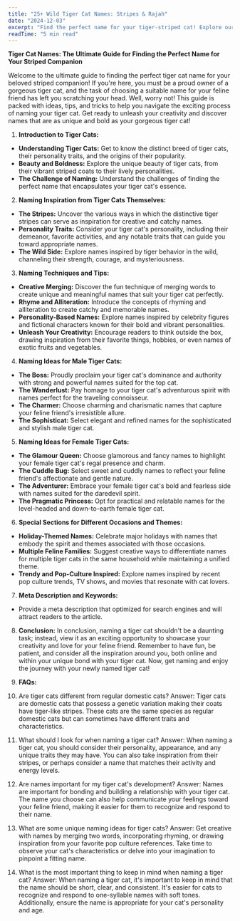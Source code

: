 ```yaml
---
title: "25+ Wild Tiger Cat Names: Stripes & Rajah"
date: "2024-12-03"
excerpt: "Find the perfect name for your tiger-striped cat! Explore our list of 25+ wild and adventurous tiger cat names."
readTime: "5 min read"
---
```


**Tiger Cat Names: The Ultimate Guide for Finding the Perfect Name for Your Striped Companion**

Welcome to the ultimate guide to finding the perfect tiger cat name for your beloved striped companion! If you're here, you must be a proud owner of a gorgeous tiger cat, and the task of choosing a suitable name for your feline friend has left you scratching your head. Well, worry not! This guide is packed with ideas, tips, and tricks to help you navigate the exciting process of naming your tiger cat. Get ready to unleash your creativity and discover names that are as unique and bold as your gorgeous tiger cat!

1. **Introduction to Tiger Cats:**
- **Understanding Tiger Cats:** Get to know the distinct breed of tiger cats, their personality traits, and the origins of their popularity.
- **Beauty and Boldness:** Explore the unique beauty of tiger cats, from their vibrant striped coats to their lively personalities.
- **The Challenge of Naming:** Understand the challenges of finding the perfect name that encapsulates your tiger cat's essence.

2. **Naming Inspiration from Tiger Cats Themselves:**
- **The Stripes:** Uncover the various ways in which the distinctive tiger stripes can serve as inspiration for creative and catchy names.
- **Personality Traits:** Consider your tiger cat's personality, including their demeanor, favorite activities, and any notable traits that can guide you toward appropriate names.
- **The Wild Side:** Explore names inspired by tiger behavior in the wild, channeling their strength, courage, and mysteriousness.

3. **Naming Techniques and Tips:**
- **Creative Merging:** Discover the fun technique of merging words to create unique and meaningful names that suit your tiger cat perfectly.
- **Rhyme and Alliteration:** Introduce the concepts of rhyming and alliteration to create catchy and memorable names.
- **Personality-Based Names:** Explore names inspired by celebrity figures and fictional characters known for their bold and vibrant personalities.
- **Unleash Your Creativity:** Encourage readers to think outside the box, drawing inspiration from their favorite things, hobbies, or even names of exotic fruits and vegetables.

4. **Naming Ideas for Male Tiger Cats:**
- **The Boss:** Proudly proclaim your tiger cat's dominance and authority with strong and powerful names suited for the top cat.
- **The Wanderlust:** Pay homage to your tiger cat's adventurous spirit with names perfect for the traveling connoisseur.
- **The Charmer:** Choose charming and charismatic names that capture your feline friend's irresistible allure.
- **The Sophisticat:** Select elegant and refined names for the sophisticated and stylish male tiger cat.

5. **Naming Ideas for Female Tiger Cats:**
- **The Glamour Queen:** Choose glamorous and fancy names to highlight your female tiger cat's regal presence and charm.
- **The Cuddle Bug:** Select sweet and cuddly names to reflect your feline friend's affectionate and gentle nature.
- **The Adventurer:** Embrace your female tiger cat's bold and fearless side with names suited for the daredevil spirit.
- **The Pragmatic Princess:** Opt for practical and relatable names for the level-headed and down-to-earth female tiger cat.

6. **Special Sections for Different Occasions and Themes:**
- **Holiday-Themed Names:** Celebrate major holidays with names that embody the spirit and themes associated with those occasions.
- **Multiple Feline Families:** Suggest creative ways to differentiate names for multiple tiger cats in the same household while maintaining a unified theme.
- **Trendy and Pop-Culture Inspired:** Explore names inspired by recent pop culture trends, TV shows, and movies that resonate with cat lovers.

7. **Meta Description and Keywords:**
- Provide a meta description that optimized for search engines and will attract readers to the article. 

8. **Conclusion:**
In conclusion, naming a tiger cat shouldn't be a daunting task; instead, view it as an exciting opportunity to showcase your creativity and love for your feline friend. Remember to have fun, be patient, and consider all the inspiration around you, both online and within your unique bond with your tiger cat. Now, get naming and enjoy the journey with your newly named tiger cat!

9. **FAQs:**
1. Are tiger cats different from regular domestic cats? 
Answer: Tiger cats are domestic cats that possess a genetic variation making their coats have tiger-like stripes. These cats are the same species as regular domestic cats but can sometimes have different traits and characteristics.

2. What should I look for when naming a tiger cat? 
Answer: When naming a tiger cat, you should consider their personality, appearance, and any unique traits they may have. You can also take inspiration from their stripes, or perhaps consider a name that matches their activity and energy levels.

3. Are names important for my tiger cat's development? 
Answer: Names are important for bonding and building a relationship with your tiger cat. The name you choose can also help communicate your feelings toward your feline friend, making it easier for them to recognize and respond to their name.

4. What are some unique naming ideas for tiger cats? 
Answer: Get creative with names by merging two words, incorporating rhyming, or drawing inspiration from your favorite pop culture references. Take time to observe your cat's characteristics or delve into your imagination to pinpoint a fitting name.

5. What is the most important thing to keep in mind when naming a tiger cat? 
Answer: When naming a tiger cat, it's important to keep in mind that the name should be short, clear, and consistent. It's easier for cats to recognize and respond to one-syllable names with soft tones. Additionally, ensure the name is appropriate for your cat's personality and age.